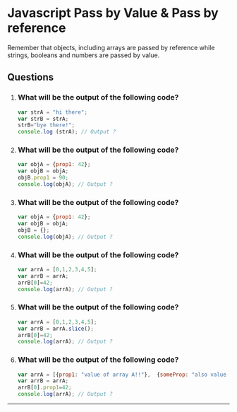 # Javascript Pass by Value & Pass by reference

Remember that objects, including arrays are passed by reference while strings, booleans and numbers are passed by value.

## Questions

1. ### What will be the output of the following code?

    ```js
    var strA = "hi there";
    var strB = strA;
    strB="bye there!";
    console.log (strA); // Output ?
    ```

2. ### What will be the output of the following code?

    ```js
    var objA = {prop1: 42};
    var objB = objA; 
    objB.prop1 = 90;
    console.log(objA); // Output ?
    ```

3. ### What will be the output of the following code?

    ```js
    var objA = {prop1: 42};
    var objB = objA;
    objB = {};
    console.log(objA); // Output ?
    ```

4. ### What will be the output of the following code?

    ```js
    var arrA = [0,1,2,3,4,5];
    var arrB = arrA;
    arrB[0]=42;
    console.log(arrA); // Output ?
    ```

5. ### What will be the output of the following code?

    ```js
    var arrA = [0,1,2,3,4,5];
    var arrB = arrA.slice();
    arrB[0]=42;
    console.log(arrA); // Output ?
    ```

6. ### What will be the output of the following code?

    ```js
    var arrA = [{prop1: "value of array A!!"},  {someProp: "also value of array A!"}, 3,4,5];
    var arrB = arrA;
    arrB[0].prop1=42;
    console.log(arrA); // Output ?
    ```

***